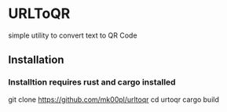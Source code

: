 # URLToQR
simple utility to convert text to QR Code

## Installation
### Installtion requires rust and cargo installed
git clone https://github.com/mk00pl/urltoqr
cd urtoqr
cargo build
